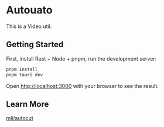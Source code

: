 # Autouato

This is a Video util.

## Getting Started

First, install Rust + Node + pnpm, run the development server:

```bash
pnpm install
pnpm tauri dev
```

Open [http://localhost:3000](http://localhost:3000) with your browser to see the result.

## Learn More

[mli/autocut](https://github.com/mli/autocut)
